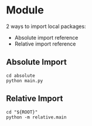 # Module

2 ways to import local packages:

* Absolute import reference
* Relative import reference

## Absolute Import

```shell
cd absolute
python main.py
```

## Relative Import

```shell
cd "${ROOT}"
python -m relative.main
```

